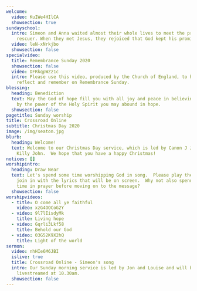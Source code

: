 ```yaml
---
welcome:
  video: KuIWe4HIlCA
  showsection: true
sundayschool:
  intro: Simeon and Anna waited almost their whole lives to meet the promised
    rescuer. When they met Jesus, they rejoiced that God kept his promise!
  video: leN-xNrkjbo
  showsection: false
specialvideo:
  title: Remembrance Sunday 2020
  showsection: false
  video: DFRkqpWZz1c
  intro: Please use this video, produced by the Church of England, to help you
    reflect and remember on Remembrance Sunday.
blessing:
  heading: Benediction
  text: May the God of hope fill you with all joy and peace in believing, so that
    by the power of the Holy Spirit you may abound in hope.
  showsection: false
pagetitle: Sunday worship
title: Crossroad Online
subtitle: Christmas Day 2020
image: /img/seaton.jpg
blurb:
  heading: Welcome!
  text: Welcome to our Christmas Day service, which is led by Canon J John and
    Killy John.  We hope that you have a happy Christmas!
notices: []
worshipintro:
  heading: Draw Near
  text: Let's spend some time worshipping God in song.  Please play the videos and
    join in with the lyrics that will be on screen.  Why not also spend some
    time in prayer before moving on to the message?
  showsection: false
worshipvideos:
  - title: O come all ye faithful
    video: xzG4OOCoG2Y
  - video: 9l7lIisdyMk
    title: Living hope
  - video: Gqrli3Lkf58
    title: Behold our God
  - video: 03G52K9X2hQ
    title: Light of the world
sermon:
  video: nhHIe6M6JBI
  islive: true
  title: Crossroad Online - Simeon's song
  intro: Our Sunday morning service is led by Jon and Louise and will be
    livestreamed at 10.30am.
  showsection: false
---
```


